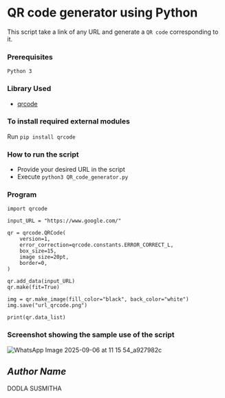 # QR code generator using Python
This script take a link of any URL and generate a `QR code` corresponding to it.
### Prerequisites
`Python 3`
### Library Used
* [qrcode](https://github.com/lincolnloop/python-qrcode)

### To install required external modules
Run `pip install qrcode` 

### How to run the script
- Provide your desired URL in the script
- Execute `python3 QR_code_generator.py`
### Program
```
import qrcode

input_URL = "https://www.google.com/"

qr = qrcode.QRCode(
    version=1,
    error_correction=qrcode.constants.ERROR_CORRECT_L,
    box_size=15,
    image size=20pt,
    border=0,
)

qr.add_data(input_URL)
qr.make(fit=True)

img = qr.make_image(fill_color="black", back_color="white")
img.save("url_qrcode.png")

print(qr.data_list)
```
### Screenshot showing the sample use of the script
![WhatsApp Image 2025-09-06 at 11 15 54_a927982c](https://github.com/user-attachments/assets/28147b7d-1911-4f55-bf69-971c95759e6d)

## *Author Name*
DODLA SUSMITHA
